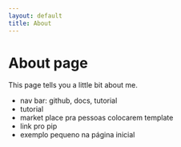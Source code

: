 ```yaml
---
layout: default
title: About
---
```

# About page

This page tells you a little bit about me.

- nav bar: github, docs, tutorial
- tutorial
- market place pra pessoas colocarem template
- link pro pip 
- exemplo pequeno na página inicial